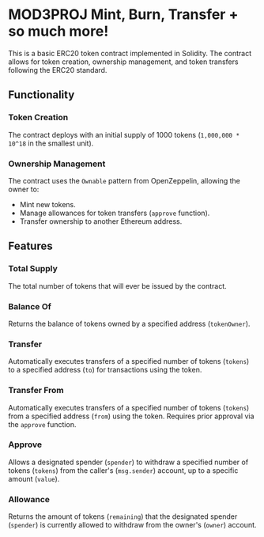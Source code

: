 # MOD3PROJ Mint, Burn, Transfer + so much more!

This is a basic ERC20 token contract implemented in Solidity. The contract allows for token creation, ownership management, and token transfers following the ERC20 standard.

## Functionality

### Token Creation

The contract deploys with an initial supply of 1000 tokens (`1,000,000 * 10^18` in the smallest unit).

### Ownership Management

The contract uses the `Ownable` pattern from OpenZeppelin, allowing the owner to:
- Mint new tokens.
- Manage allowances for token transfers (`approve` function).
- Transfer ownership to another Ethereum address.

## Features

### Total Supply

The total number of tokens that will ever be issued by the contract.

### Balance Of

Returns the balance of tokens owned by a specified address (`tokenOwner`).

### Transfer

Automatically executes transfers of a specified number of tokens (`tokens`) to a specified address (`to`) for transactions using the token.

### Transfer From

Automatically executes transfers of a specified number of tokens (`tokens`) from a specified address (`from`) using the token. Requires prior approval via the `approve` function.

### Approve

Allows a designated spender (`spender`) to withdraw a specified number of tokens (`tokens`) from the caller's (`msg.sender`) account, up to a specific amount (`value`).

### Allowance

Returns the amount of tokens (`remaining`) that the designated spender (`spender`) is currently allowed to withdraw from the owner's (`owner`) account.



